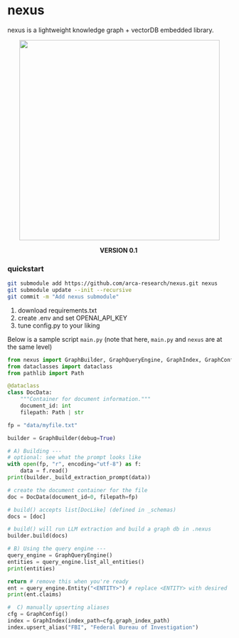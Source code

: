 # nexus

nexus is a lightweight knowledge graph + vectorDB embedded library.

<p align="center">
  <img src="https://github.com/arca-research/nexus/blob/main/nexus.png" width="450"/>
</p>
<p align="center">
        <b>VERSION 0.1</b>&nbsp
<br>

### quickstart

```bash
git submodule add https://github.com/arca-research/nexus.git nexus
git submodule update --init --recursive
git commit -m "Add nexus submodule"
```

1. download requirements.txt
2. create .env and set OPENAI_API_KEY
3. tune config.py to your liking

Below is a sample script `main.py` (note that here, `main.py` and `nexus` are at the same level)

```python
from nexus import GraphBuilder, GraphQueryEngine, GraphIndex, GraphConfig
from dataclasses import dataclass
from pathlib import Path

@dataclass
class DocData:
    """Container for document information."""
    document_id: int
    filepath: Path | str

fp = "data/myfile.txt"

builder = GraphBuilder(debug=True)

# A) Building ---
# optional: see what the prompt looks like
with open(fp, "r", encoding="utf-8") as f:
    data = f.read()
print(builder._build_extraction_prompt(data))

# create the document container for the file
doc = DocData(document_id=0, filepath=fp)

# build() accepts list[DocLike] (defined in _schemas)
docs = [doc]

# build() will run LLM extraction and build a graph db in .nexus
builder.build(docs)

# B) Using the query engine ---
query_engine = GraphQueryEngine()
entities = query_engine.list_all_entities()
print(entities)

return # remove this when you're ready
ent = query_engine.Entity("<ENTITY>") # replace <ENTITY> with desired
print(ent.claims)

#  C) manually upserting aliases
cfg = GraphConfig()
index = GraphIndex(index_path=cfg.graph_index_path)
index.upsert_alias("FBI", "Federal Bureau of Investigation")
```
